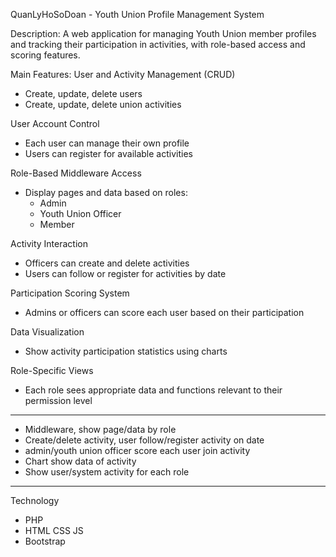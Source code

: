 QuanLyHoSoDoan - Youth Union Profile Management System

Description:
A web application for managing Youth Union member profiles and tracking their participation in activities, with role-based access and scoring features.

Main Features:
User and Activity Management (CRUD)
  * Create, update, delete users
  * Create, update, delete union activities

User Account Control
  * Each user can manage their own profile
  * Users can register for available activities

Role-Based Middleware Access
  * Display pages and data based on roles:
    * Admin
    * Youth Union Officer
    * Member

Activity Interaction
  * Officers can create and delete activities
  * Users can follow or register for activities by date

Participation Scoring System
  * Admins or officers can score each user based on their participation

Data Visualization
  * Show activity participation statistics using charts

Role-Specific Views
  * Each role sees appropriate data and functions relevant to their permission level


______________________________________________________________________________________________________

- Middleware, show page/data by role
- Create/delete activity, user follow/register activity on date
- admin/youth union officer score each user join activity 
- Chart show data of activity
- Show user/system activity for each role 


______________________________________________________________________________________________________

Technology
- PHP
- HTML CSS JS
- Bootstrap
